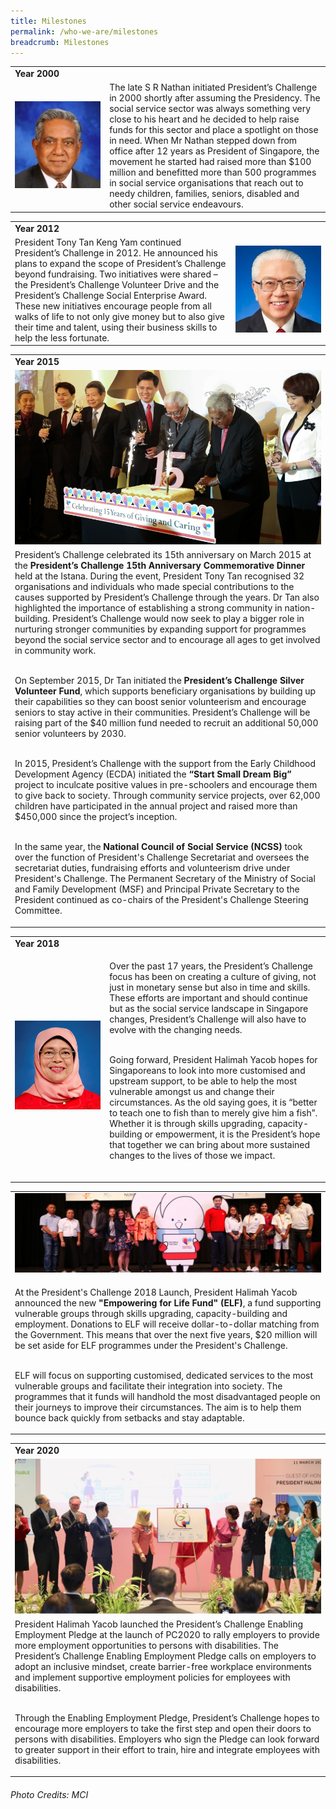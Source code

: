 ```yaml
---
title: Milestones
permalink: /who-we-are/milestones
breadcrumb: Milestones
---
```

<table>
  <tbody><tr><td colspan="2"><b>Year 2000</b></td></tr>
  <tr><td width="30%"><img alt="SR Nathan" src="/images/Milestones-Nathan.jpg"></td><td>The late S R Nathan initiated President’s Challenge in 2000 shortly after assuming the Presidency. The social service sector was always something very close to his heart and he decided to help raise funds for this sector and place a spotlight on those in need. When Mr Nathan stepped down from office after 12 years as President of Singapore, the movement he started had raised more than $100 million and benefitted more than 500 programmes in social service organisations that reach out to needy children, families, seniors, disabled and other social service endeavours.</td></tr> 
</tbody></table>

<table>
  <tbody><tr><td colspan="2"><b>Year 2012</b></td></tr>
    <tr><td>President Tony Tan Keng Yam continued President’s Challenge in 2012. He announced his plans to expand the scope of President’s Challenge beyond fundraising. Two initiatives were shared – the President’s Challenge Volunteer Drive and the President’s Challenge Social Enterprise Award. These new initiatives encourage people from all walks of life to not only give money but to also give their time and talent, using their business skills to help the less fortunate.</td><td width="30%"><img alt="Tony Tan Keng Yam" src="/images/Milestones-TonyTan.jpg"></td></tr>   
  </tbody></table> 
 
 <table>
  <tbody><tr><td> <b>Year 2015</b></td></tr>
   <tr><td><img alt="15th Anniversary" src="/images/15Anniversary.jpg"></td> </tr>
 <tr><td>
   President’s Challenge celebrated its 15th anniversary on March 2015 at the <b>President’s Challenge 15th Anniversary Commemorative Dinner</b> held at the Istana. During the event, President Tony Tan recognised 32 organisations and individuals who made special contributions to the causes supported by President’s Challenge through the years. Dr Tan also highlighted the importance of establishing a strong community in nation-building. President’s Challenge would now seek to play a bigger role in nurturing stronger communities by expanding support for programmes beyond the social service sector and to encourage all ages to get involved in community work.
<br><br>

On September 2015, Dr Tan initiated the <b>President’s Challenge Silver Volunteer Fund</b>, which supports beneficiary organisations by building up their capabilities so they can boost senior volunteerism and encourage seniors to stay active in their communities. President’s Challenge will be raising part of the $40 million fund needed to recruit an additional 50,000 senior volunteers by 2030.
<br><br>

In 2015, President’s Challenge with the support from the Early Childhood Development Agency (ECDA) initiated the <b>“Start Small Dream Big”</b> project to inculcate positive values in pre-schoolers and encourage them to give back to society. Through community service projects, over 62,000 children have participated in the annual project and raised more than $450,000 since the project’s inception.
<br><br>

In the same year, the <b>National Council of Social Service (NCSS)</b> took over the function of President's Challenge Secretariat and oversees the secretariat duties, fundraising efforts and volunteerism drive under President's Challenge. The Permanent Secretary of the Ministry of Social and Family Development (MSF) and Principal Private Secretary to the President continued as co-chairs of the President's Challenge Steering Committee.   
</td> </tr>
</tbody></table>
 
  <table>
  <tbody><tr><td colspan="2"> <b>Year 2018</b></td></tr>  
   <tr><td width="30%"><img alt="Halimah Yacob" src="/images/Milestones-HalimahYacob.jpg"></td><td>
 

  Over the past 17 years, the President’s Challenge focus has been on creating a culture of giving, not just in monetary sense but also in time and skills. These efforts are important and should continue but as the social service landscape in Singapore changes, President’s Challenge will also have to evolve with the changing needs.<br><br>  
  
Going forward, President Halimah Yacob hopes for Singaporeans to look into more customised and upstream support, to be able to help the most vulnerable amongst us and change their circumstances. As the old saying goes, it is “better to teach one to fish than to merely give him a fish”. Whether it is through skills upgrading, capacity-building or empowerment, it is the President’s hope that together we can bring about more sustained changes to the lives of those we impact.<br><br>


</td> </tr>
</tbody></table>

 <table>
 
  <tbody><tr><td> <img src="/images/elf-banner.jpg"></td></tr>
   <tr> <td>
  
At the President's Challenge 2018 Launch, President Halimah Yacob announced the new <b>"Empowering for Life Fund" (ELF)</b>, a fund supporting vulnerable groups through skills upgrading, capacity-building and employment. Donations to ELF will receive dollar-to-dollar matching from the Government. This means that over the next five years, $20 million will be set aside for ELF programmes under the President's Challenge.<br><br>

ELF will focus on supporting customised, dedicated services to the most vulnerable groups and facilitate their integration into society. The programmes that it funds will handhold the most disadvantaged people on their journeys to improve their circumstances. The aim is to help them bounce back quickly from setbacks and stay adaptable.
  </td></tr> 
   </tbody></table>

 <table>
  <tbody><tr><td> <b>Year 2020</b></td></tr>  
 <tr><td> <img src="/images/EnablingEmploymentPledgeLaunch.jpg"></td></tr>
   <tr> <td>
  President Halimah Yacob launched the President’s Challenge Enabling Employment Pledge at the launch of PC2020 to rally employers to provide more employment opportunities to persons with disabilities. The President’s Challenge Enabling Employment Pledge calls on employers to adopt an inclusive mindset, create barrier-free workplace environments and implement supportive employment policies for employees with disabilities. <br><br>

Through the Enabling Employment Pledge, President’s Challenge hopes to encourage more employers to take the first step and open their doors to persons with disabilities. Employers who sign the Pledge can look forward to greater support in their effort to train, hire and integrate employees with disabilities. 
  </td></tr> 
   </tbody></table>


###### Photo Credits: *MCI*